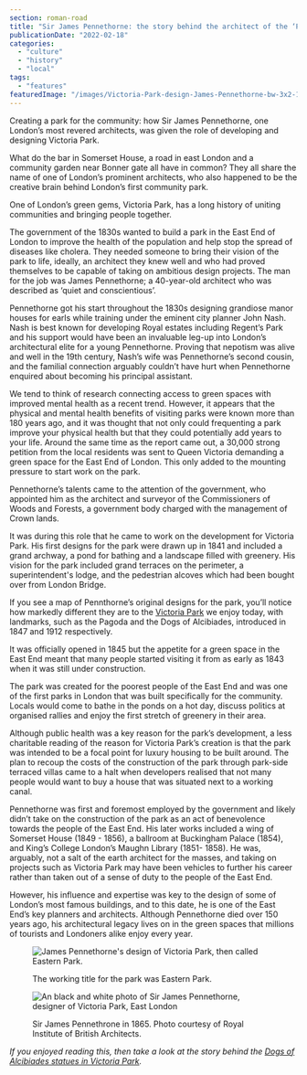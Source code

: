 ```yaml
---
section: roman-road
title: "Sir James Pennethorne: the story behind the architect of the ‘People’s Park’"
publicationDate: "2022-02-18"
categories: 
  - "culture"
  - "history"
  - "local"
tags: 
  - "features"
featuredImage: "/images/Victoria-Park-design-James-Pennethorne-bw-3x2-1.jpg"
---
```


Creating a park for the community: how Sir James Pennethorne, one London’s most revered architects, was given the role of developing and designing Victoria Park.

What do the bar in Somerset House, a road in east London and a community garden near Bonner gate all have in common? They all share the name of one of London’s prominent architects, who also happened to be the creative brain behind London’s first community park.

One of London’s green gems, Victoria Park, has a long history of uniting communities and bringing people together. 

The government of the 1830s wanted to build a park in the East End of London to improve the health of the population and help stop the spread of diseases like cholera. They needed someone to bring their vision of the park to life, ideally, an architect they knew well and who had proved themselves to be capable of taking on ambitious design projects. The man for the job was James Pennethorne; a 40-year-old architect who was described as ‘quiet and conscientious’. 

Pennethorne got his start throughout the 1830s designing grandiose manor houses for earls while training under the eminent city planner John Nash. Nash is best known for developing Royal estates including Regent’s Park and his support would have been an invaluable leg-up into London’s architectural elite for a young Pennethorne. Proving that nepotism was alive and well in the 19th century, Nash’s wife was Pennethorne’s second cousin, and the familial connection arguably couldn’t have hurt when Pennethorne enquired about becoming his principal assistant.

We tend to think of research connecting access to green spaces with improved mental health as a recent trend. However, it appears that the physical and mental health benefits of visiting parks were known more than 180 years ago, and it was thought that not only could frequenting a park improve your physical health but that they could potentially add years to your life. Around the same time as the report came out, a 30,000 strong petition from the local residents was sent to Queen Victoria demanding a green space for the East End of London. This only added to the mounting pressure to start work on the park.

Pennethorne’s talents came to the attention of the government, who appointed him as the architect and surveyor of the Commissioners of Woods and Forests, a government body charged with the management of Crown lands. 

It was during this role that he came to work on the development for Victoria Park. His first designs for the park were drawn up in 1841 and included a grand archway, a pond for bathing and a landscape filled with greenery. His vision for the park included grand terraces on the perimeter, a superintendent's lodge, and the pedestrian alcoves which had been bought over from London Bridge.

If you see a map of Pennthorne’s original designs for the park, you’ll notice how markedly different they are to the [Victoria Park](https://www.towerhamlets.gov.uk/lgnl/leisure_and_culture/parks_and_open_spaces/victoria_park/victoria_park.aspx) we enjoy today, with landmarks, such as the Pagoda and the Dogs of Alcibiades, introduced in 1847 and 1912 respectively.

It was officially opened in 1845 but the appetite for a green space in the East End meant that many people started visiting it from as early as 1843 when it was still under construction.

The park was created for the poorest people of the East End and was one of the first parks in London that was built specifically for the community. Locals would come to bathe in the ponds on a hot day, discuss politics at organised rallies and enjoy the first stretch of greenery in their area.

Although public health was a key reason for the park’s development, a less charitable reading of the reason for Victoria Park’s creation is that the park was intended to be a focal point for luxury housing to be built around. The plan to recoup the costs of the construction of the park through park-side terraced villas came to a halt when developers realised that not many people would want to buy a house that was situated next to a working canal.

Pennethorne was first and foremost employed by the government and likely didn’t take on the construction of the park as an act of benevolence towards the people of the East End. His later works included a wing of Somerset House (1849 - 1856), a ballroom at Buckingham Palace (1854), and King’s College London’s Maughn Library (1851- 1858). He was, arguably, not a salt of the earth architect for the masses, and taking on projects such as Victoria Park may have been vehicles to further his career rather than taken out of a sense of duty to the people of the East End.

However, his influence and expertise was key to the design of some of London’s most famous buildings, and to this date, he is one of the East End’s key planners and architects. Although Pennethorne died over 150 years ago, his architectural legacy lives on in the green spaces that millions of tourists and Londoners alike enjoy every year.

<figure>

![James Pennethorne's design of Victoria Park, then called Eastern Park.](/images/Victoria-Park-design-James-Pennethorne-fullsize-web-1024x599.jpg)

<figcaption>

The working title for the park was Eastern Park.

</figcaption>

</figure>

<figure>

![An black and white photo of Sir James Pennethorne, designer of Victoria Park, East London](/images/james-pennethorne-victoria-park-designer-1024x682.jpg)

<figcaption>

Sir James Pennethrone in 1865. Photo courtesy of Royal Institute of British Architects.

</figcaption>

</figure>

_If you enjoyed reading this, then take a look at the story behind the [Dogs of Alcibiades statues in Victoria Park](https://romanroadlondon.com/dog-statues-victoria-park-history/)._

